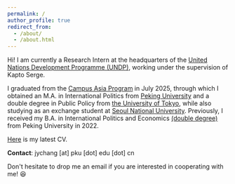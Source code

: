 ```yaml
---
permalink: /
author_profile: true
redirect_from: 
  - /about/
  - /about.html
---
```


Hi! I am currently a Research Intern at the headquarters of the [United Nations Development Programme (UNDP)](https://www.undp.org/), working under the supervision of Kapto Serge. 

I graduated from the [Campus Asia Program](https://gsis.snu.ac.kr/campus-asia-program/) in July 2025, through which I obtained an M.A. in International Politics from [Peking University](https://www.sis.pku.edu.cn/en/) and a double degree in Public Policy from [the University of Tokyo](https://www.pp.u-tokyo.ac.jp/en/overview/), while also studying as an exchange student at [Seoul National University](https://gsis.snu.ac.kr/). Previously, I received my B.A. in International Politics and Economics [(double degree)](https://en.nsd.pku.edu.cn/) from Peking University in 2022.


[Here](https://CHJY2000.com/files/Jiayi_Chang_Curriculum_Vitae.pdf) is my latest CV.

**Contact**: jychang [at] pku [dot] edu [dot] cn

Don't hesitate to drop me an email if you are interested in cooperating with me! 😆


